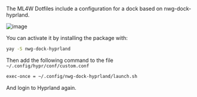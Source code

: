 The ML4W Dotfiles include a configuration for a dock based on nwg-dock-hyprland.

![image](https://github.com/user-attachments/assets/d9b0838f-b00f-4f95-be9f-d8a1feb601b9)

You can activate it by installing the package with:

```sh
yay -S nwg-dock-hyprland
```

Then add the following command to the file `~/.config/hypr/conf/custom.conf`

```sh
exec-once = ~/.config/nwg-dock-hyprland/launch.sh
```

And login to Hyprland again.

